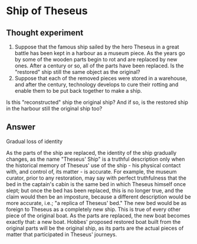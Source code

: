 # Ship of Theseus

## Thought experiment

1. Suppose that the famous ship sailed by the hero Theseus in a great battle has been kept in a harbour as a museum piece. As the years go by some of the wooden parts begin to rot and are replaced by new ones. After a century or so, all of the parts have been replaced. Is the "restored" ship still the same object as the original?
2. Suppose that each of the removed pieces were stored in a warehouse, and after the century, technology develops to cure their rotting and enable them to be put back together to make a ship.

Is this "reconstructed" ship the original ship? And if so, is the restored ship in the harbour still the original ship too?

## Answer

Gradual loss of identity

As the parts of the ship are replaced, the identity of the ship gradually changes, as the name "Theseus' Ship" is a truthful description only when the historical memory of Theseus' use of the ship - his physical contact with, and control of, its matter - is accurate. For example, the museum curator, prior to any restoration, may say with perfect truthfulness that the bed in the captain's cabin is the same bed in which Theseus himself once slept; but once the bed has been replaced, this is no longer true, and the claim would then be an imposture, because a different description would be more accurate, i.e.; "a replica of Theseus' bed." The new bed would be as foreign to Theseus as a completely new ship. This is true of every other piece of the original boat. As the parts are replaced, the new boat becomes exactly that: a new boat. Hobbes' proposed restored boat built from the original parts will be the original ship, as its parts are the actual pieces of matter that participated in Theseus' journeys.
